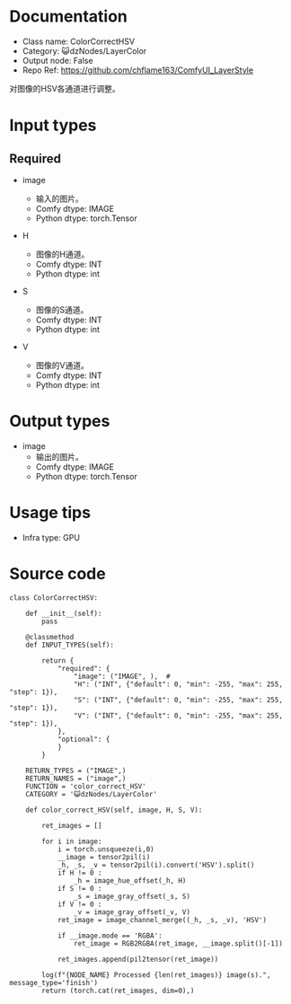 # Documentation
- Class name: ColorCorrectHSV
- Category: 😺dzNodes/LayerColor
- Output node: False
- Repo Ref: https://github.com/chflame163/ComfyUI_LayerStyle

对图像的HSV各通道进行调整。

# Input types
## Required

- image
    - 输入的图片。
    - Comfy dtype: IMAGE
    - Python dtype: torch.Tensor

- H
    - 图像的H通道。
    - Comfy dtype: INT
    - Python dtype: int

- S
    - 图像的S通道。
    - Comfy dtype: INT
    - Python dtype: int

- V
    - 图像的V通道。
    - Comfy dtype: INT
    - Python dtype: int

# Output types

- image
    - 输出的图片。
    - Comfy dtype: IMAGE
    - Python dtype: torch.Tensor

# Usage tips
- Infra type: GPU

# Source code
```
class ColorCorrectHSV:

    def __init__(self):
        pass

    @classmethod
    def INPUT_TYPES(self):

        return {
            "required": {
                "image": ("IMAGE", ),  #
                "H": ("INT", {"default": 0, "min": -255, "max": 255, "step": 1}),
                "S": ("INT", {"default": 0, "min": -255, "max": 255, "step": 1}),
                "V": ("INT", {"default": 0, "min": -255, "max": 255, "step": 1}),
            },
            "optional": {
            }
        }

    RETURN_TYPES = ("IMAGE",)
    RETURN_NAMES = ("image",)
    FUNCTION = 'color_correct_HSV'
    CATEGORY = '😺dzNodes/LayerColor'

    def color_correct_HSV(self, image, H, S, V):

        ret_images = []

        for i in image:
            i = torch.unsqueeze(i,0)
            __image = tensor2pil(i)
            _h, _s, _v = tensor2pil(i).convert('HSV').split()
            if H != 0 :
                _h = image_hue_offset(_h, H)
            if S != 0 :
                _s = image_gray_offset(_s, S)
            if V != 0 :
                _v = image_gray_offset(_v, V)
            ret_image = image_channel_merge((_h, _s, _v), 'HSV')

            if __image.mode == 'RGBA':
                ret_image = RGB2RGBA(ret_image, __image.split()[-1])

            ret_images.append(pil2tensor(ret_image))

        log(f"{NODE_NAME} Processed {len(ret_images)} image(s).", message_type='finish')
        return (torch.cat(ret_images, dim=0),)


```